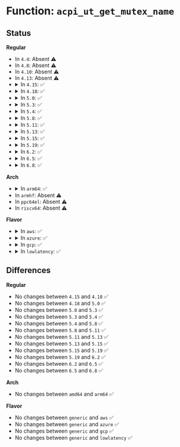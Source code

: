 # Function: <code>acpi_ut_get_mutex_name</code>

## Status
<b>Regular</b>
<ul>
<li>
In <code>4.4</code>: Absent ⚠️
</li>
<li>
In <code>4.8</code>: Absent ⚠️
</li>
<li>
In <code>4.10</code>: Absent ⚠️
</li>
<li>
In <code>4.13</code>: Absent ⚠️
</li>
<li>
<details>
<summary>In <code>4.15</code>: ✅</summary>

```c
const char *acpi_ut_get_mutex_name(u32 mutex_id);
```

**Collision:** Unique Global

**Inline:** No

**Transformation:** False

**Instances:**

```
In drivers/acpi/acpica/utdecode.c (ffffffff8158249c)
Location: drivers/acpi/acpica/utdecode.c:426
Inline: False
Direct callers:
  - drivers/acpi/acpica/utmutex.c:acpi_ut_release_mutex
  - drivers/acpi/acpica/utmutex.c:acpi_ut_release_mutex
  - drivers/acpi/acpica/utmutex.c:acpi_ut_release_mutex
  - drivers/acpi/acpica/utmutex.c:acpi_ut_acquire_mutex
  - drivers/acpi/acpica/utmutex.c:acpi_ut_acquire_mutex
  - drivers/acpi/acpica/utmutex.c:acpi_ut_acquire_mutex
  - drivers/acpi/acpica/utmutex.c:acpi_ut_acquire_mutex
  - drivers/acpi/acpica/utmutex.c:acpi_ut_acquire_mutex
  - drivers/acpi/acpica/dbcmds.c:acpi_db_display_locks
  - drivers/acpi/acpica/dbstats.c:acpi_db_display_statistics
```
**Symbols:**

```
ffffffff8158249c-ffffffff815824bd: acpi_ut_get_mutex_name (STB_GLOBAL)
```
</details>
</li>
<li>
<details>
<summary>In <code>4.18</code>: ✅</summary>

```c
const char *acpi_ut_get_mutex_name(u32 mutex_id);
```

**Collision:** Unique Global

**Inline:** No

**Transformation:** False

**Instances:**

```
In drivers/acpi/acpica/utdecode.c (ffffffff815b9651)
Location: drivers/acpi/acpica/utdecode.c:387
Inline: False
Direct callers:
  - drivers/acpi/acpica/utmutex.c:acpi_ut_release_mutex
  - drivers/acpi/acpica/utmutex.c:acpi_ut_release_mutex
  - drivers/acpi/acpica/utmutex.c:acpi_ut_release_mutex
  - drivers/acpi/acpica/utmutex.c:acpi_ut_release_mutex
  - drivers/acpi/acpica/utmutex.c:acpi_ut_acquire_mutex
  - drivers/acpi/acpica/utmutex.c:acpi_ut_acquire_mutex
  - drivers/acpi/acpica/utmutex.c:acpi_ut_acquire_mutex
  - drivers/acpi/acpica/utmutex.c:acpi_ut_acquire_mutex
  - drivers/acpi/acpica/utmutex.c:acpi_ut_acquire_mutex
  - drivers/acpi/acpica/utmutex.c:acpi_ut_acquire_mutex
  - drivers/acpi/acpica/dbcmds.c:acpi_db_display_locks
  - drivers/acpi/acpica/dbstats.c:acpi_db_display_statistics
```
**Symbols:**

```
ffffffff815b9651-ffffffff815b9672: acpi_ut_get_mutex_name (STB_GLOBAL)
```
</details>
</li>
<li>
<details>
<summary>In <code>5.0</code>: ✅</summary>

```c
const char *acpi_ut_get_mutex_name(u32 mutex_id);
```

**Collision:** Unique Global

**Inline:** No

**Transformation:** False

**Instances:**

```
In drivers/acpi/acpica/utdecode.c (ffffffff815d2a22)
Location: drivers/acpi/acpica/utdecode.c:387
Inline: False
Direct callers:
  - drivers/acpi/acpica/utmutex.c:acpi_ut_release_mutex
  - drivers/acpi/acpica/utmutex.c:acpi_ut_release_mutex
  - drivers/acpi/acpica/utmutex.c:acpi_ut_release_mutex
  - drivers/acpi/acpica/utmutex.c:acpi_ut_release_mutex
  - drivers/acpi/acpica/utmutex.c:acpi_ut_acquire_mutex
  - drivers/acpi/acpica/utmutex.c:acpi_ut_acquire_mutex
  - drivers/acpi/acpica/utmutex.c:acpi_ut_acquire_mutex
  - drivers/acpi/acpica/utmutex.c:acpi_ut_acquire_mutex
  - drivers/acpi/acpica/utmutex.c:acpi_ut_acquire_mutex
  - drivers/acpi/acpica/utmutex.c:acpi_ut_acquire_mutex
  - drivers/acpi/acpica/dbcmds.c:acpi_db_display_locks
  - drivers/acpi/acpica/dbstats.c:acpi_db_display_statistics
```
**Symbols:**

```
ffffffff815d2a22-ffffffff815d2a43: acpi_ut_get_mutex_name (STB_GLOBAL)
```
</details>
</li>
<li>
<details>
<summary>In <code>5.3</code>: ✅</summary>

```c
const char *acpi_ut_get_mutex_name(u32 mutex_id);
```

**Collision:** Unique Global

**Inline:** No

**Transformation:** False

**Instances:**

```
In drivers/acpi/acpica/utdecode.c (ffffffff81604323)
Location: drivers/acpi/acpica/utdecode.c:387
Inline: False
Direct callers:
  - drivers/acpi/acpica/utmutex.c:acpi_ut_release_mutex
  - drivers/acpi/acpica/utmutex.c:acpi_ut_release_mutex
  - drivers/acpi/acpica/utmutex.c:acpi_ut_release_mutex
  - drivers/acpi/acpica/utmutex.c:acpi_ut_release_mutex
  - drivers/acpi/acpica/utmutex.c:acpi_ut_acquire_mutex
  - drivers/acpi/acpica/utmutex.c:acpi_ut_acquire_mutex
  - drivers/acpi/acpica/utmutex.c:acpi_ut_acquire_mutex
  - drivers/acpi/acpica/utmutex.c:acpi_ut_acquire_mutex
  - drivers/acpi/acpica/utmutex.c:acpi_ut_acquire_mutex
  - drivers/acpi/acpica/utmutex.c:acpi_ut_acquire_mutex
  - drivers/acpi/acpica/dbcmds.c:acpi_db_display_locks
  - drivers/acpi/acpica/dbstats.c:acpi_db_display_statistics
```
**Symbols:**

```
ffffffff81604323-ffffffff81604344: acpi_ut_get_mutex_name (STB_GLOBAL)
```
</details>
</li>
<li>
<details>
<summary>In <code>5.4</code>: ✅</summary>

```c
const char *acpi_ut_get_mutex_name(u32 mutex_id);
```

**Collision:** Unique Global

**Inline:** No

**Transformation:** False

**Instances:**

```
In drivers/acpi/acpica/utdecode.c (ffffffff816257cd)
Location: drivers/acpi/acpica/utdecode.c:387
Inline: False
Direct callers:
  - drivers/acpi/acpica/utmutex.c:acpi_ut_release_mutex
  - drivers/acpi/acpica/utmutex.c:acpi_ut_release_mutex
  - drivers/acpi/acpica/utmutex.c:acpi_ut_release_mutex
  - drivers/acpi/acpica/utmutex.c:acpi_ut_release_mutex
  - drivers/acpi/acpica/utmutex.c:acpi_ut_acquire_mutex
  - drivers/acpi/acpica/utmutex.c:acpi_ut_acquire_mutex
  - drivers/acpi/acpica/utmutex.c:acpi_ut_acquire_mutex
  - drivers/acpi/acpica/utmutex.c:acpi_ut_acquire_mutex
  - drivers/acpi/acpica/utmutex.c:acpi_ut_acquire_mutex
  - drivers/acpi/acpica/utmutex.c:acpi_ut_acquire_mutex
  - drivers/acpi/acpica/dbcmds.c:acpi_db_display_locks
  - drivers/acpi/acpica/dbstats.c:acpi_db_display_statistics
```
**Symbols:**

```
ffffffff816257cd-ffffffff816257ee: acpi_ut_get_mutex_name (STB_GLOBAL)
```
</details>
</li>
<li>
<details>
<summary>In <code>5.8</code>: ✅</summary>

```c
const char *acpi_ut_get_mutex_name(u32 mutex_id);
```

**Collision:** Unique Global

**Inline:** No

**Transformation:** False

**Instances:**

```
In drivers/acpi/acpica/utdecode.c (ffffffff816d1f6b)
Location: drivers/acpi/acpica/utdecode.c:388
Inline: False
Direct callers:
  - drivers/acpi/acpica/utmutex.c:acpi_ut_release_mutex
  - drivers/acpi/acpica/utmutex.c:acpi_ut_release_mutex
  - drivers/acpi/acpica/utmutex.c:acpi_ut_release_mutex
  - drivers/acpi/acpica/utmutex.c:acpi_ut_release_mutex
  - drivers/acpi/acpica/utmutex.c:acpi_ut_acquire_mutex
  - drivers/acpi/acpica/utmutex.c:acpi_ut_acquire_mutex
  - drivers/acpi/acpica/utmutex.c:acpi_ut_acquire_mutex
  - drivers/acpi/acpica/utmutex.c:acpi_ut_acquire_mutex
  - drivers/acpi/acpica/utmutex.c:acpi_ut_acquire_mutex
  - drivers/acpi/acpica/utmutex.c:acpi_ut_acquire_mutex
  - drivers/acpi/acpica/dbcmds.c:acpi_db_display_locks
  - drivers/acpi/acpica/dbstats.c:acpi_db_display_statistics
```
**Symbols:**

```
ffffffff816d1f6b-ffffffff816d1f8c: acpi_ut_get_mutex_name (STB_GLOBAL)
```
</details>
</li>
<li>
<details>
<summary>In <code>5.11</code>: ✅</summary>

```c
const char *acpi_ut_get_mutex_name(u32 mutex_id);
```

**Collision:** Unique Global

**Inline:** No

**Transformation:** False

**Instances:**

```
In drivers/acpi/acpica/utdecode.c (ffffffff816eff49)
Location: drivers/acpi/acpica/utdecode.c:388
Inline: False
Direct callers:
  - drivers/acpi/acpica/utmutex.c:acpi_ut_release_mutex
  - drivers/acpi/acpica/utmutex.c:acpi_ut_release_mutex
  - drivers/acpi/acpica/utmutex.c:acpi_ut_release_mutex
  - drivers/acpi/acpica/utmutex.c:acpi_ut_release_mutex
  - drivers/acpi/acpica/utmutex.c:acpi_ut_acquire_mutex
  - drivers/acpi/acpica/utmutex.c:acpi_ut_acquire_mutex
  - drivers/acpi/acpica/utmutex.c:acpi_ut_acquire_mutex
  - drivers/acpi/acpica/utmutex.c:acpi_ut_acquire_mutex
  - drivers/acpi/acpica/utmutex.c:acpi_ut_acquire_mutex
  - drivers/acpi/acpica/utmutex.c:acpi_ut_acquire_mutex
  - drivers/acpi/acpica/dbcmds.c:acpi_db_display_locks
  - drivers/acpi/acpica/dbstats.c:acpi_db_display_statistics
```
**Symbols:**

```
ffffffff816eff49-ffffffff816eff6a: acpi_ut_get_mutex_name (STB_GLOBAL)
```
</details>
</li>
<li>
<details>
<summary>In <code>5.13</code>: ✅</summary>

```c
const char *acpi_ut_get_mutex_name(u32 mutex_id);
```

**Collision:** Unique Global

**Inline:** No

**Transformation:** False

**Instances:**

```
In drivers/acpi/acpica/utdecode.c (ffffffff816d1dae)
Location: drivers/acpi/acpica/utdecode.c:388
Inline: False
Direct callers:
  - drivers/acpi/acpica/utmutex.c:acpi_ut_release_mutex
  - drivers/acpi/acpica/utmutex.c:acpi_ut_release_mutex
  - drivers/acpi/acpica/utmutex.c:acpi_ut_release_mutex
  - drivers/acpi/acpica/utmutex.c:acpi_ut_release_mutex
  - drivers/acpi/acpica/utmutex.c:acpi_ut_acquire_mutex
  - drivers/acpi/acpica/utmutex.c:acpi_ut_acquire_mutex
  - drivers/acpi/acpica/utmutex.c:acpi_ut_acquire_mutex
  - drivers/acpi/acpica/utmutex.c:acpi_ut_acquire_mutex
  - drivers/acpi/acpica/utmutex.c:acpi_ut_acquire_mutex
  - drivers/acpi/acpica/utmutex.c:acpi_ut_acquire_mutex
  - drivers/acpi/acpica/dbcmds.c:acpi_db_display_locks
  - drivers/acpi/acpica/dbstats.c:acpi_db_display_statistics
```
**Symbols:**

```
ffffffff816d1dae-ffffffff816d1dcf: acpi_ut_get_mutex_name (STB_GLOBAL)
```
</details>
</li>
<li>
<details>
<summary>In <code>5.15</code>: ✅</summary>

```c
const char *acpi_ut_get_mutex_name(u32 mutex_id);
```

**Collision:** Unique Global

**Inline:** No

**Transformation:** False

**Instances:**

```
In drivers/acpi/acpica/utdecode.c (ffffffff81749568)
Location: drivers/acpi/acpica/utdecode.c:388
Inline: False
Direct callers:
  - drivers/acpi/acpica/utmutex.c:acpi_ut_release_mutex
  - drivers/acpi/acpica/utmutex.c:acpi_ut_release_mutex
  - drivers/acpi/acpica/utmutex.c:acpi_ut_release_mutex
  - drivers/acpi/acpica/utmutex.c:acpi_ut_release_mutex
  - drivers/acpi/acpica/utmutex.c:acpi_ut_acquire_mutex
  - drivers/acpi/acpica/utmutex.c:acpi_ut_acquire_mutex
  - drivers/acpi/acpica/utmutex.c:acpi_ut_acquire_mutex
  - drivers/acpi/acpica/utmutex.c:acpi_ut_acquire_mutex
  - drivers/acpi/acpica/utmutex.c:acpi_ut_acquire_mutex
  - drivers/acpi/acpica/utmutex.c:acpi_ut_acquire_mutex
  - drivers/acpi/acpica/dbcmds.c:acpi_db_display_locks
  - drivers/acpi/acpica/dbstats.c:acpi_db_display_statistics
```
**Symbols:**

```
ffffffff81749568-ffffffff8174959d: acpi_ut_get_mutex_name (STB_GLOBAL)
```
</details>
</li>
<li>
<details>
<summary>In <code>5.19</code>: ✅</summary>

```c
const char *acpi_ut_get_mutex_name(u32 mutex_id);
```

**Collision:** Unique Global

**Inline:** No

**Transformation:** False

**Instances:**

```
In drivers/acpi/acpica/utdecode.c (ffffffff8187b8f3)
Location: drivers/acpi/acpica/utdecode.c:388
Inline: False
Direct callers:
  - drivers/acpi/acpica/utmutex.c:acpi_ut_release_mutex
  - drivers/acpi/acpica/utmutex.c:acpi_ut_release_mutex
  - drivers/acpi/acpica/utmutex.c:acpi_ut_release_mutex
  - drivers/acpi/acpica/utmutex.c:acpi_ut_release_mutex
  - drivers/acpi/acpica/utmutex.c:acpi_ut_acquire_mutex
  - drivers/acpi/acpica/utmutex.c:acpi_ut_acquire_mutex
  - drivers/acpi/acpica/utmutex.c:acpi_ut_acquire_mutex
  - drivers/acpi/acpica/utmutex.c:acpi_ut_acquire_mutex
  - drivers/acpi/acpica/utmutex.c:acpi_ut_acquire_mutex
  - drivers/acpi/acpica/utmutex.c:acpi_ut_acquire_mutex
  - drivers/acpi/acpica/dbcmds.c:acpi_db_display_locks
  - drivers/acpi/acpica/dbstats.c:acpi_db_display_statistics
```
**Symbols:**

```
ffffffff8187b8f3-ffffffff8187b938: acpi_ut_get_mutex_name (STB_GLOBAL)
```
</details>
</li>
<li>
<details>
<summary>In <code>6.2</code>: ✅</summary>

```c
const char *acpi_ut_get_mutex_name(u32 mutex_id);
```

**Collision:** Unique Global

**Inline:** No

**Transformation:** False

**Instances:**

```
In drivers/acpi/acpica/utdecode.c (ffffffff819beb40)
Location: drivers/acpi/acpica/utdecode.c:388
Inline: False
Direct callers:
  - drivers/acpi/acpica/utmutex.c:acpi_ut_release_mutex
  - drivers/acpi/acpica/utmutex.c:acpi_ut_release_mutex
  - drivers/acpi/acpica/utmutex.c:acpi_ut_release_mutex
  - drivers/acpi/acpica/utmutex.c:acpi_ut_release_mutex
  - drivers/acpi/acpica/utmutex.c:acpi_ut_acquire_mutex
  - drivers/acpi/acpica/utmutex.c:acpi_ut_acquire_mutex
  - drivers/acpi/acpica/utmutex.c:acpi_ut_acquire_mutex
  - drivers/acpi/acpica/utmutex.c:acpi_ut_acquire_mutex
  - drivers/acpi/acpica/utmutex.c:acpi_ut_acquire_mutex
  - drivers/acpi/acpica/utmutex.c:acpi_ut_acquire_mutex
  - drivers/acpi/acpica/dbcmds.c:acpi_db_display_locks
  - drivers/acpi/acpica/dbstats.c:acpi_db_display_statistics
```
**Symbols:**

```
ffffffff819beb40-ffffffff819beb8a: acpi_ut_get_mutex_name (STB_GLOBAL)
```
</details>
</li>
<li>
<details>
<summary>In <code>6.5</code>: ✅</summary>

```c
const char *acpi_ut_get_mutex_name(u32 mutex_id);
```

**Collision:** Unique Global

**Inline:** No

**Transformation:** False

**Instances:**

```
In drivers/acpi/acpica/utdecode.c (ffffffff81a05d30)
Location: drivers/acpi/acpica/utdecode.c:388
Inline: False
Direct callers:
  - drivers/acpi/acpica/utmutex.c:acpi_ut_release_mutex
  - drivers/acpi/acpica/utmutex.c:acpi_ut_release_mutex
  - drivers/acpi/acpica/utmutex.c:acpi_ut_release_mutex
  - drivers/acpi/acpica/utmutex.c:acpi_ut_release_mutex
  - drivers/acpi/acpica/utmutex.c:acpi_ut_acquire_mutex
  - drivers/acpi/acpica/utmutex.c:acpi_ut_acquire_mutex
  - drivers/acpi/acpica/utmutex.c:acpi_ut_acquire_mutex
  - drivers/acpi/acpica/utmutex.c:acpi_ut_acquire_mutex
  - drivers/acpi/acpica/utmutex.c:acpi_ut_acquire_mutex
  - drivers/acpi/acpica/utmutex.c:acpi_ut_acquire_mutex
  - drivers/acpi/acpica/dbcmds.c:acpi_db_display_locks
  - drivers/acpi/acpica/dbstats.c:acpi_db_display_statistics
```
**Symbols:**

```
ffffffff81a05d30-ffffffff81a05d7a: acpi_ut_get_mutex_name (STB_GLOBAL)
```
</details>
</li>
<li>
<details>
<summary>In <code>6.8</code>: ✅</summary>

```c
const char *acpi_ut_get_mutex_name(u32 mutex_id);
```

**Collision:** Unique Global

**Inline:** No

**Transformation:** False

**Instances:**

```
In drivers/acpi/acpica/utdecode.c (ffffffff81a50bd0)
Location: drivers/acpi/acpica/utdecode.c:388
Inline: False
Direct callers:
  - drivers/acpi/acpica/utmutex.c:acpi_ut_release_mutex
  - drivers/acpi/acpica/utmutex.c:acpi_ut_release_mutex
  - drivers/acpi/acpica/utmutex.c:acpi_ut_release_mutex
  - drivers/acpi/acpica/utmutex.c:acpi_ut_release_mutex
  - drivers/acpi/acpica/utmutex.c:acpi_ut_acquire_mutex
  - drivers/acpi/acpica/utmutex.c:acpi_ut_acquire_mutex
  - drivers/acpi/acpica/utmutex.c:acpi_ut_acquire_mutex
  - drivers/acpi/acpica/utmutex.c:acpi_ut_acquire_mutex
  - drivers/acpi/acpica/utmutex.c:acpi_ut_acquire_mutex
  - drivers/acpi/acpica/utmutex.c:acpi_ut_acquire_mutex
  - drivers/acpi/acpica/dbcmds.c:acpi_db_display_locks
  - drivers/acpi/acpica/dbstats.c:acpi_db_display_statistics
```
**Symbols:**

```
ffffffff81a50bd0-ffffffff81a50c1a: acpi_ut_get_mutex_name (STB_GLOBAL)
```
</details>
</li>
</ul>
<b>Arch</b>
<ul>
<li>
<details>
<summary>In <code>arm64</code>: ✅</summary>

```c
const char *acpi_ut_get_mutex_name(u32 mutex_id);
```

**Collision:** Unique Global

**Inline:** No

**Transformation:** False

**Instances:**

```
In drivers/acpi/acpica/utdecode.c (ffff80001079b1b8)
Location: drivers/acpi/acpica/utdecode.c:387
Inline: False
Direct callers:
  - drivers/acpi/acpica/utmutex.c:acpi_ut_release_mutex
  - drivers/acpi/acpica/utmutex.c:acpi_ut_acquire_mutex
```
**Symbols:**

```
ffff80001079b1b8-ffff80001079b200: acpi_ut_get_mutex_name (STB_GLOBAL)
```
</details>
</li>
<li>
In <code>armhf</code>: Absent ⚠️
</li>
<li>
In <code>ppc64el</code>: Absent ⚠️
</li>
<li>
In <code>riscv64</code>: Absent ⚠️
</li>
</ul>
<b>Flavor</b>
<ul>
<li>
<details>
<summary>In <code>aws</code>: ✅</summary>

```c
const char *acpi_ut_get_mutex_name(u32 mutex_id);
```

**Collision:** Unique Global

**Inline:** No

**Transformation:** False

**Instances:**

```
In drivers/acpi/acpica/utdecode.c (ffffffff815fe605)
Location: drivers/acpi/acpica/utdecode.c:387
Inline: False
Direct callers:
  - drivers/acpi/acpica/utmutex.c:acpi_ut_release_mutex
  - drivers/acpi/acpica/utmutex.c:acpi_ut_acquire_mutex
```
**Symbols:**

```
ffffffff815fe605-ffffffff815fe626: acpi_ut_get_mutex_name (STB_GLOBAL)
```
</details>
</li>
<li>
<details>
<summary>In <code>azure</code>: ✅</summary>

```c
const char *acpi_ut_get_mutex_name(u32 mutex_id);
```

**Collision:** Unique Global

**Inline:** No

**Transformation:** False

**Instances:**

```
In drivers/acpi/acpica/utdecode.c (ffffffff815e9afc)
Location: drivers/acpi/acpica/utdecode.c:387
Inline: False
Direct callers:
  - drivers/acpi/acpica/utmutex.c:acpi_ut_release_mutex
  - drivers/acpi/acpica/utmutex.c:acpi_ut_acquire_mutex
```
**Symbols:**

```
ffffffff815e9afc-ffffffff815e9b1d: acpi_ut_get_mutex_name (STB_GLOBAL)
```
</details>
</li>
<li>
<details>
<summary>In <code>gcp</code>: ✅</summary>

```c
const char *acpi_ut_get_mutex_name(u32 mutex_id);
```

**Collision:** Unique Global

**Inline:** No

**Transformation:** False

**Instances:**

```
In drivers/acpi/acpica/utdecode.c (ffffffff81619aad)
Location: drivers/acpi/acpica/utdecode.c:387
Inline: False
Direct callers:
  - drivers/acpi/acpica/utmutex.c:acpi_ut_release_mutex
  - drivers/acpi/acpica/utmutex.c:acpi_ut_release_mutex
  - drivers/acpi/acpica/utmutex.c:acpi_ut_release_mutex
  - drivers/acpi/acpica/utmutex.c:acpi_ut_release_mutex
  - drivers/acpi/acpica/utmutex.c:acpi_ut_acquire_mutex
  - drivers/acpi/acpica/utmutex.c:acpi_ut_acquire_mutex
  - drivers/acpi/acpica/utmutex.c:acpi_ut_acquire_mutex
  - drivers/acpi/acpica/utmutex.c:acpi_ut_acquire_mutex
  - drivers/acpi/acpica/utmutex.c:acpi_ut_acquire_mutex
  - drivers/acpi/acpica/utmutex.c:acpi_ut_acquire_mutex
  - drivers/acpi/acpica/dbcmds.c:acpi_db_display_locks
  - drivers/acpi/acpica/dbstats.c:acpi_db_display_statistics
```
**Symbols:**

```
ffffffff81619aad-ffffffff81619ace: acpi_ut_get_mutex_name (STB_GLOBAL)
```
</details>
</li>
<li>
<details>
<summary>In <code>lowlatency</code>: ✅</summary>

```c
const char *acpi_ut_get_mutex_name(u32 mutex_id);
```

**Collision:** Unique Global

**Inline:** No

**Transformation:** False

**Instances:**

```
In drivers/acpi/acpica/utdecode.c (ffffffff8163395d)
Location: drivers/acpi/acpica/utdecode.c:387
Inline: False
Direct callers:
  - drivers/acpi/acpica/utmutex.c:acpi_ut_release_mutex
  - drivers/acpi/acpica/utmutex.c:acpi_ut_release_mutex
  - drivers/acpi/acpica/utmutex.c:acpi_ut_release_mutex
  - drivers/acpi/acpica/utmutex.c:acpi_ut_release_mutex
  - drivers/acpi/acpica/utmutex.c:acpi_ut_acquire_mutex
  - drivers/acpi/acpica/utmutex.c:acpi_ut_acquire_mutex
  - drivers/acpi/acpica/utmutex.c:acpi_ut_acquire_mutex
  - drivers/acpi/acpica/utmutex.c:acpi_ut_acquire_mutex
  - drivers/acpi/acpica/utmutex.c:acpi_ut_acquire_mutex
  - drivers/acpi/acpica/utmutex.c:acpi_ut_acquire_mutex
  - drivers/acpi/acpica/dbcmds.c:acpi_db_display_locks
  - drivers/acpi/acpica/dbstats.c:acpi_db_display_statistics
```
**Symbols:**

```
ffffffff8163395d-ffffffff8163397e: acpi_ut_get_mutex_name (STB_GLOBAL)
```
</details>
</li>
</ul>

## Differences
<b>Regular</b>
<ul>
<li>
No changes between <code>4.15</code> and <code>4.18</code> ✅
</li>
<li>
No changes between <code>4.18</code> and <code>5.0</code> ✅
</li>
<li>
No changes between <code>5.0</code> and <code>5.3</code> ✅
</li>
<li>
No changes between <code>5.3</code> and <code>5.4</code> ✅
</li>
<li>
No changes between <code>5.4</code> and <code>5.8</code> ✅
</li>
<li>
No changes between <code>5.8</code> and <code>5.11</code> ✅
</li>
<li>
No changes between <code>5.11</code> and <code>5.13</code> ✅
</li>
<li>
No changes between <code>5.13</code> and <code>5.15</code> ✅
</li>
<li>
No changes between <code>5.15</code> and <code>5.19</code> ✅
</li>
<li>
No changes between <code>5.19</code> and <code>6.2</code> ✅
</li>
<li>
No changes between <code>6.2</code> and <code>6.5</code> ✅
</li>
<li>
No changes between <code>6.5</code> and <code>6.8</code> ✅
</li>
</ul>
<b>Arch</b>
<ul>
<li>
No changes between <code>amd64</code> and <code>arm64</code> ✅
</li>
</ul>
<b>Flavor</b>
<ul>
<li>
No changes between <code>generic</code> and <code>aws</code> ✅
</li>
<li>
No changes between <code>generic</code> and <code>azure</code> ✅
</li>
<li>
No changes between <code>generic</code> and <code>gcp</code> ✅
</li>
<li>
No changes between <code>generic</code> and <code>lowlatency</code> ✅
</li>
</ul>
